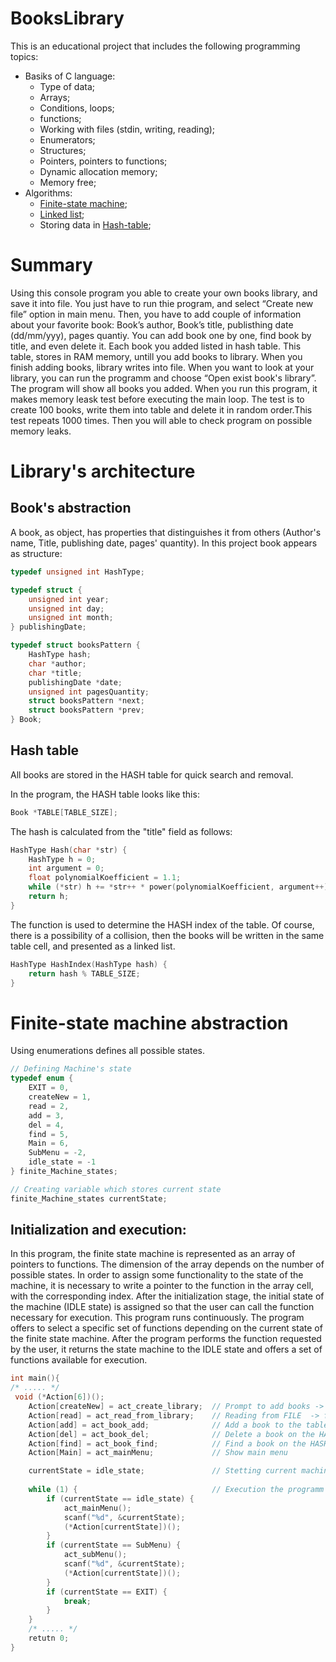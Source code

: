 # BooksLibrary

This is an educational project that includes the following programming topics:
* Basiks of C language:
  * Type of data;
  * Arrays;
  * Conditions, loops;
  * functions;
  * Working with files (stdin, writing, reading);
  * Enumerators;
  * Structures;
  * Pointers, pointers to functions;
  * Dynamic allocation memory;
  * Memory free;
* Algorithms:
  * [Finite-state machine](https://en.wikipedia.org/wiki/Finite-state_machine);
  * [Linked list](https://en.wikipedia.org/wiki/Linked_list);
  * Storing data in [Hash-table](https://en.wikipedia.org/wiki/Hash_table);
  
# Summary
Using this console program you able to create your own books library, and save it into file. You just have to run thie program, and select “Create new file” option in main menu. Then, you have to add couple of information about your favorite book: Book’s author, Book’s title, publisthing date (dd/mm/yyy), pages quantiy.  You can add book one by one, find book by title, and even delete it. Each book you added listed in hash table. This table, stores in RAM memory, untill you add books to library. When you finish adding books, library writes into file. When you want to look at your library, you can run the programm and choose “Open exist book's library”. The program will show all books you added. When you run this program, it makes memory leask test before executing the main loop. The test is to create 100 books, write them into table and delete it in random order.This test repeats 1000 times. Then you will able to check program on possible memory leaks.

# Library's architecture

## Book's abstraction

A book, as object, has properties that distinguishes it from others (Author's name, Title, publishing date, pages' quantity). In this project book appears as structure: 

```cpp
typedef unsigned int HashType;

typedef struct {
    unsigned int year;
    unsigned int day;
    unsigned int month;
} publishingDate;

typedef struct booksPattern {
    HashType hash;
    char *author;
    char *title;
    publishingDate *date;
    unsigned int pagesQuantity;
    struct booksPattern *next;
    struct booksPattern *prev;
} Book;
```
## Hash table

All books are stored in the HASH table for quick search and removal.

In the program, the HASH table looks like this:

```cpp
Book *TABLE[TABLE_SIZE];
```
The hash is calculated from the "title" field as follows:

```cpp
HashType Hash(char *str) {
    HashType h = 0;
    int argument = 0;
    float polynomialKoefficient = 1.1;
    while (*str) h += *str++ * power(polynomialKoefficient, argument++);
    return h;
}
```

The function is used to determine the HASH index of the table. Of course, there is a possibility of a collision, then the books will be written in the same table cell, and presented as a linked list.

```cpp
HashType HashIndex(HashType hash) {
    return hash % TABLE_SIZE;
}
```

# Finite-state machine abstraction

Using enumerations defines all possible states.

```cpp
// Defining Machine's state
typedef enum {
    EXIT = 0,
    createNew = 1,
    read = 2,
    add = 3,
    del = 4,
    find = 5,
    Main = 6,
    SubMenu = -2,
    idle_state = -1
} finite_Machine_states;

// Creating variable which stores current state
finite_Machine_states currentState;
```
## Initialization and execution:

In this program, the finite state machine is represented as an array of pointers to functions. The dimension of the array depends on the number of possible states.
In order to assign some functionality to the state of the machine, it is necessary to write a pointer to the function in the array cell, with the corresponding index.
After the initialization stage, the initial state of the machine (IDLE state) is assigned so that the user can call the function necessary for execution.
This program runs continuously. The program offers to select a specific set of functions depending on the current state of the finite state machine. After the program performs the function requested by the user, it returns the state machine to the IDLE state and offers a set of functions available for execution.

```cpp
int main(){
/* ..... */
 void (*Action[6])();
    Action[createNew] = act_create_library;  // Prompt to add books -> fill a table -> edit the table -> writting to FILE
    Action[read] = act_read_from_library;    // Reading from FILE  -> fill a table -> edit the table -> writing to FILE
    Action[add] = act_book_add;              // Add a book to the table
    Action[del] = act_book_del;              // Delete a book on the HASH key
    Action[find] = act_book_find;            // Find a book on the HASH key
    Action[Main] = act_mainMenu;             // Show main menu

    currentState = idle_state;               // Stetting current machine state
   
    while (1) {                              // Execution the programm
        if (currentState == idle_state) {
            act_mainMenu();
            scanf("%d", &currentState);
            (*Action[currentState])();
        }
        if (currentState == SubMenu) {
            act_subMenu();
            scanf("%d", &currentState);
            (*Action[currentState])();
        }
        if (currentState == EXIT) {
            break;
        }
    }
    /* ..... */
    retutn 0;
}
```

